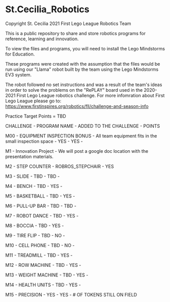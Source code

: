 # St.Cecilia_Robotics

Copyright St. Cecilia 2021 First Lego League Robotics Team

This is a public repository to share and store robotics programs for reference, learning and innovation.  

To view the files and programs, you will need to install the Lego Mindstorms for Education.  

These programs were created with the assumption that the files would be run using our "Llama" robot built by the team using the Lego Mindstorms EV3 system.  

The robot followed no set instructions and was a result of the team's ideas in order to solve the problems on the "RePLAY" board used in the 2020-2021 First Lego League robotics challenge.   For more infomration about First Lego League please go to: https://www.firstinspires.org/robotics/fll/challenge-and-season-info 


Practice Target Points = TBD

CHALLENGE - PROGRAM NAME - ADDED TO THE CHALLENGE - POINTS

M00 - EQUIPMENT INSPECTION BONUS - All team equipment fits in the small inspection space - YES - YES - 

M1 - Innovation Project - We will post a google doc location with the presentation materials.
  
M2 - STEP COUNTER - ROBROS_STEPCHAIR - YES
  
M3 - SLIDE - TBD - TBD -
  
M4 - BENCH - TBD - YES -
  
M5 - BASKETBALL - TBD - YES - 
  
M6 - PULL-UP BAR - TBD - TBD -
  
M7 - ROBOT DANCE - TBD - YES -
  
M8 - BOCCIA - TBD - YES - 
  
M9 - TIRE FLIP - TBD - NO - 
  
M10 - CELL PHONE - TBD - NO - 
  
M11 - TREADMILL - TBD - YES - 
  
M12 - ROW MACHINE - TBD - YES - 
  
M13 - WEIGHT MACHINE - TBD - YES - 
  
M14 - HEALTH UNITS - TBD - YES - 

M15 - PRECISION - YES - YES - # OF TOKENS STILL ON FIELD



